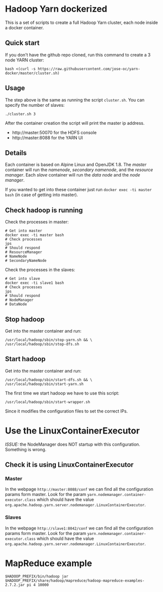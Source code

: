 Hadoop Yarn dockerized
====

This is a set of scripts to create a full Hadoop Yarn cluster, each node inside a docker container.

Quick start
---

If you don't have the github repo cloned, run this command to create a 3 node YARN cluster:

```
bash <(curl -s https://raw.githubusercontent.com/jose-oc/yarn-docker/master/cluster.sh)
```


Usage
---
The step above is the same as running the script `cluster.sh`. You can specify the number of slaves: 

```
./cluster.sh 3
```

After the container creation the script will print the master ip address.

* http://master:50070 for the HDFS console
* http://master:8088 for the YARN UI


Details
---

Each container is based on Alpine Linux and OpenJDK 1.8. 
The _master_ container will run the *namenode*, *secondary namenode*, and the *resource manager*. 
Each _slave_ container will run the *data node* and the *node manager*. 

If you wanted to get into these container just run `docker exec -ti master bash` (in case of getting into master).



## Check hadoop is running

Check the processes in master:

```
# Get into master
docker exec -ti master bash
# Check processes
jps
# Should respond
# ResourceManager
# NameNode
# SecondaryNameNode
```

Check the processes in the slaves:

```
# Get into slave
docker exec -ti slave1 bash
# Check processes
jps
# Should respond
# NodeManager
# DataNode
```

## Stop hadoop

Get into the master container and run:
```
/usr/local/hadoop/sbin/stop-yarn.sh && \
/usr/local/hadoop/sbin/stop-dfs.sh
```

## Start hadoop 

Get into the master container and run:
```
/usr/local/hadoop/sbin/start-dfs.sh && \
/usr/local/hadoop/sbin/start-yarn.sh
```

The first time we start hadoop we have to use this script: 
```
/usr/local/hadoop/sbin/start-wrapper.sh
```
Since it modifies the configuration files to set the correct IPs.

# Use the LinuxContainerExecutor

*ISSUE:* the NodeManager does NOT startup with this configuration. Something is wrong.

## Check it is using LinuxContainerExecutor

### Master

In the webpage `http://master:8088/conf` we can find all the configuration params form master. Look for the param `yarn.nodemanager.container-executor.class` which should have the value `org.apache.hadoop.yarn.server.nodemanager.LinuxContainerExecutor`.

### Slaves

In the webpage `http://slave1:8042/conf` we can find all the configuration params form master. Look for the param `yarn.nodemanager.container-executor.class` which should have the value `org.apache.hadoop.yarn.server.nodemanager.LinuxContainerExecutor`.

# MapReduce example

```
$HADOOP_PREFIX/bin/hadoop jar $HADOOP_PREFIX/share/hadoop/mapreduce/hadoop-mapreduce-examples-2.7.2.jar pi 4 10000
```